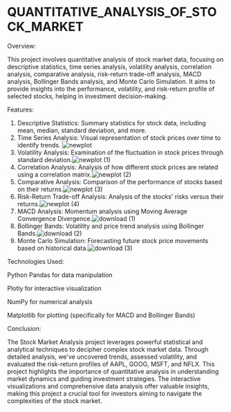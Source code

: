 # QUANTITATIVE_ANALYSIS_OF_STOCK_MARKET


Overview:

This project involves quantitative analysis of stock market data, focusing on descriptive statistics, time series analysis, volatility analysis, correlation analysis, comparative analysis, risk-return trade-off analysis, MACD analysis, Bollinger Bands analysis, and Monte Carlo Simulation. It aims to provide insights into the performance, volatility, and risk-return profile of selected stocks, helping in investment decision-making.

Features:

1. Descriptive Statistics: Summary statistics for stock data, including mean, median, standard deviation, and more.
2. Time Series Analysis: Visual representation of stock prices over time to identify trends. ![newplot](https://github.com/Zakeertech3/QUANTITATIVE_ANALYSIS_OF_STOCK_MARKET/assets/162958697/7ba5f5a2-4886-4be4-86fe-e605e791a52b)
3. Volatility Analysis: Examination of the fluctuation in stock prices through standard deviation.![newplot (1)](https://github.com/Zakeertech3/QUANTITATIVE_ANALYSIS_OF_STOCK_MARKET/assets/162958697/9f551252-d05d-4174-b556-6b0d6f7ef718)
4. Correlation Analysis: Analysis of how different stock prices are related using a correlation matrix.![newplot (2)](https://github.com/Zakeertech3/QUANTITATIVE_ANALYSIS_OF_STOCK_MARKET/assets/162958697/b2e745c8-82d3-44c6-b2ce-2f9b59976c85)
5. Comparative Analysis: Comparison of the performance of stocks based on their returns.![newplot (3)](https://github.com/Zakeertech3/QUANTITATIVE_ANALYSIS_OF_STOCK_MARKET/assets/162958697/0786a065-c60b-49ea-9ef0-520257db5b4f)
6. Risk-Return Trade-off Analysis: Analysis of the stocks' risks versus their returns.![newplot (4)](https://github.com/Zakeertech3/QUANTITATIVE_ANALYSIS_OF_STOCK_MARKET/assets/162958697/6fc45580-f83a-435b-99fa-cf6278238436)
7. MACD Analysis: Momentum analysis using Moving Average Convergence Divergence.![download (1)](https://github.com/Zakeertech3/QUANTITATIVE_ANALYSIS_OF_STOCK_MARKET/assets/162958697/43e1fbea-84ac-4491-871f-1f39a9ce2481)
9. Bollinger Bands: Volatility and price trend analysis using Bollinger Bands.![download (2)](https://github.com/Zakeertech3/QUANTITATIVE_ANALYSIS_OF_STOCK_MARKET/assets/162958697/d0c39252-3b1f-4069-b3ca-57825d453797)
10. Monte Carlo Simulation: Forecasting future stock price movements based on historical data.![download (3)](https://github.com/Zakeertech3/QUANTITATIVE_ANALYSIS_OF_STOCK_MARKET/assets/162958697/84aacce8-2c05-427e-ad57-c7d4fa7c788c)

Technologies Used:

Python
Pandas for data manipulation

Plotly for interactive visualization

NumPy for numerical analysis

Matplotlib for plotting (specifically for MACD and Bollinger Bands)


Conclusion:

The Stock Market Analysis project leverages powerful statistical and analytical techniques to decipher complex stock market data. Through detailed analysis, we've uncovered trends, assessed volatility, and evaluated the risk-return profiles of AAPL, GOOG, MSFT, and NFLX. This project highlights the importance of quantitative analysis in understanding market dynamics and guiding investment strategies. The interactive visualizations and comprehensive data analysis offer valuable insights, making this project a crucial tool for investors aiming to navigate the complexities of the stock market.
